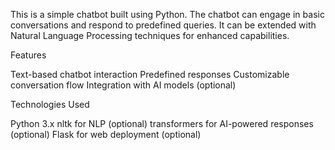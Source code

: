 This is a simple chatbot built using Python. The chatbot can engage in basic conversations and respond to predefined queries. It can be extended with Natural Language Processing techniques for enhanced capabilities.

Features

Text-based chatbot interaction
Predefined responses
Customizable conversation flow
Integration with AI models (optional)

Technologies Used

Python 3.x
nltk for NLP (optional)
transformers for AI-powered responses (optional)
Flask for web deployment (optional)
